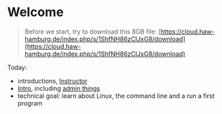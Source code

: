 # Welcome

> Before we start, try to download this 8GB file: [https://cloud.haw-hamburg.de/index.php/s/1ShfNH86zCIJxG8/download](https://cloud.haw-hamburg.de/index.php/s/1ShfNH86zCIJxG8/download)

Today:

* introductions, [Instructor](Instructor.md)
* [Intro](01-Intro.md), including [admin things](00-Admin.md)
* technical goal: learn about Linux, the command line and a run a first program

